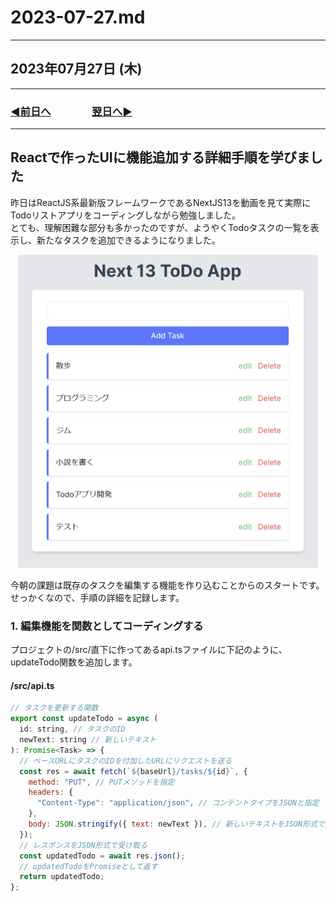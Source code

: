 # 2023-07-27.md

---

## 2023年07月27日 (木)

---

### [◀️前日へ](https://github.com/yuasys/chatty-journal/blob/main/2023/07/2023-07-26.md)&emsp;&emsp;&emsp;&emsp;[翌日へ▶️](https://github.com/yuasys/chatty-journal/blob/main/2023/07/2023-07-28.md)

---

## Reactで作ったUIに機能追加する詳細手順を学びました

昨日はReactJS系最新版フレームワークであるNextJS13を動画を見て実際にTodoリストアプリをコーディングしながら勉強しました。  
とても、理解困難な部分も多かったのですが、ようやくTodoタスクの一覧を表示し、新たなタスクを追加できるようになりました。  

<p align="center">
  <img src="https://github.com/yuasys/chatty-journal/blob/main/images/2023-07-27%2005.22.56.png?raw=true" width="480px" alt="Todo List" />
</p>

今朝の課題は既存のタスクを編集する機能を作り込むことからのスタートです。  
せっかくなので、手順の詳細を記録します。

### 1. 編集機能を関数としてコーディングする

プロジェクトの/src/直下に作ってあるapi.tsファイルに下記のように、updateTodo関数を追加します。  

#### /src/api.ts

```javascript
// タスクを更新する関数
export const updateTodo = async (
  id: string, // タスクのID
  newText: string // 新しいテキスト
): Promise<Task> => {
  // ベースURLにタスクのIDを付加したURLにリクエストを送る
  const res = await fetch(`${baseUrl}/tasks/${id}`, {
    method: "PUT", // PUTメソッドを指定
    headers: {
      "Content-Type": "application/json", // コンテントタイプをJSONと指定
    },
    body: JSON.stringify({ text: newText }), // 新しいテキストをJSON形式で送る
  });
  // レスポンスをJSON形式で受け取る
  const updatedTodo = await res.json();
  // updatedTodoをPromiseとして返す
  return updatedTodo;
};
```

